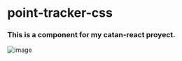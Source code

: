 # point-tracker-css
### This is a component for my catan-react proyect.
![image](https://user-images.githubusercontent.com/110507638/236699788-dad56faf-6bf3-48b2-ac33-586fa15506bb.png)
